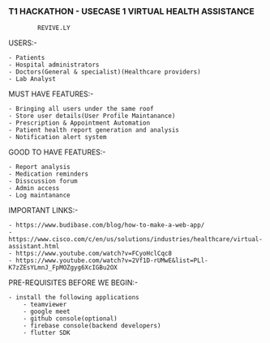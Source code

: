 ### T1 HACKATHON - USECASE 1 VIRTUAL HEALTH ASSISTANCE
			
			REVIVE.LY


USERS:-

	- Patients
	- Hospital administrators
	- Doctors(General & specialist)(Healthcare providers)
	- Lab Analyst

MUST HAVE FEATURES:-

	- Bringing all users under the same roof
	- Store user details(User Profile Maintanance)
	- Prescription & Appointment Automation
	- Patient health report generation and analysis
	- Notification alert system

GOOD TO HAVE FEATURES:-

	- Report analysis
	- Medication reminders
	- Disscussion forum
	- Admin access
	- Log maintanance

IMPORTANT LINKS:-

	- https://www.budibase.com/blog/how-to-make-a-web-app/
	- https://www.cisco.com/c/en/us/solutions/industries/healthcare/virtual-assistant.html
	- https://www.youtube.com/watch?v=FCyoHclCqc8
	- https://www.youtube.com/watch?v=2Vf1D-rUMwE&list=PLl-K7zZEsYLmnJ_FpMOZgyg6XcIGBu2OX

PRE-REQUISITES BEFORE WE BEGIN:-

	- install the following applications
		- teamviewer
		- google meet
		- github console(optional)
		- firebase console(backend developers)
		- flutter SDK

